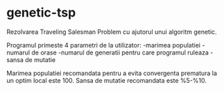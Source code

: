 # genetic-tsp

Rezolvarea Traveling Salesman Problem cu ajutorul unui algoritm genetic.

Programul primeste 4 parametri de la utilizator:
-marimea populatiei
-numarul de orase
-numarul de generatii pentru care programul ruleaza
-sansa de mutatie

Marimea populatiei recomandata pentru a evita convergenta prematura la un optim local este 100.
Sansa de mutatie recomandata este %5-%10.
